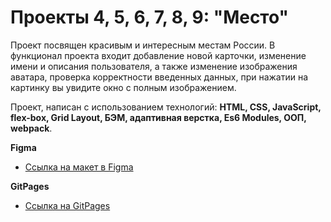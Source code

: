 # Проекты 4, 5, 6, 7, 8, 9: "Место"

Проект посвящен красивым и интересным местам России. В функционал проекта входит добавление новой карточки, изменение имени и описания пользователя, а также изменение изображения аватара, проверка корректности введенных данных, при нажатии на картинку вы увидите окно с полным изображением.

Проект, написан с использованием технологий: **HTML, CSS, JavaScript, flex-box, Grid Layout, БЭМ, адаптивная верстка, Es6 Modules, ООП, webpack**.

**Figma**

- [Ссылка на макет в Figma](https://www.figma.com/file/2cn9N9jSkmxD84oJik7xL7/JavaScript.-Sprint-4?node-id=0%3A1)

**GitPages**

- [Ссылка на GitPages](https://mariastarikova.github.io/mesto)
